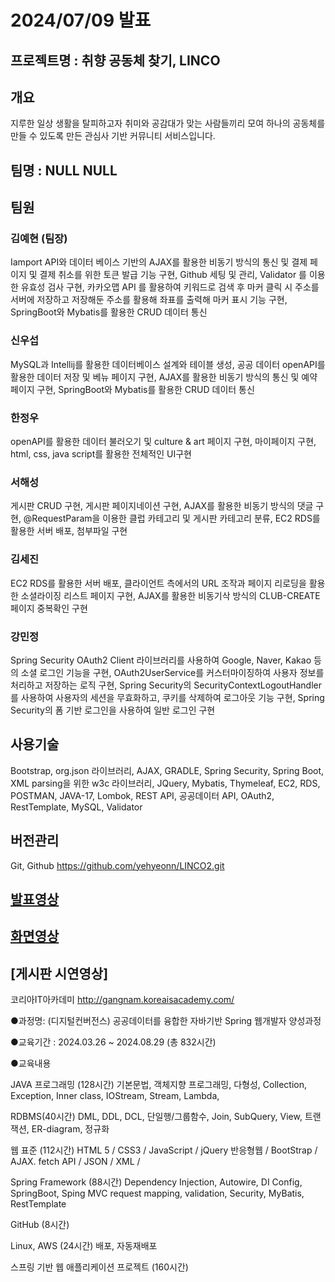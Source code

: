 # 2024/07/09 발표
## 프로젝트명 : 취향 공동체 찾기, LINCO

## 개요
지루한 일상 생활을 탈피하고자 취미와 공감대가 맞는 사람들끼리 모여 하나의 공동체를 만들 수 있도록 만든 관심사 기반 커뮤니티 서비스입니다. 

## 팀명 : NULL NULL

## 팀원
### 김예현 (팀장)
Iamport API와 데이터 베이스 기반의 AJAX를 활용한 비동기 방식의 통신 및 결제 페이지 및 결제 취소를 위한 토큰 발급 기능 구현,  Github 세팅 및 관리, Validator 를 이용한 유효성 검사 구현, 카카오맵 API 를 활용하여 키워드로 검색 후 마커 클릭 시 주소를 서버에 저장하고 저장해둔 주소를 활용해 좌표를 출력해 마커 표시 기능 구현, SpringBoot와 Mybatis를 활용한 CRUD 데이터 통신

### 신우섭
MySQL과 Intellij를 활용한 데이터베이스 설계와 테이블 생성, 공공 데이터 openAPI를 활용한 데이터 저장 및 베뉴 페이지 구현, AJAX를 활용한 비동기 방식의 통신 및 예약 페이지 구현, SpringBoot와 Mybatis를 활용한 CRUD 데이터 통신

### 한정우
openAPI를 활용한 데이터 불러오기 및 culture & art 페이지 구현, 마이페이지 구현, html, css, java script를 활용한 전체적인 UI구현

### 서해성
게시판 CRUD 구현, 게시판 페이지네이션 구현, AJAX를 활용한 비동기 방식의 댓글 구현, @RequestParam을 이용한 클럽 카테고리 및 게시판 카테고리 분류, EC2 RDS를 활용한 서버 배포, 첨부파일 구현

### 김세진
EC2 RDS를 활용한 서버 배포, 클라이언트 측에서의 URL 조작과 페이지 리로딩을 활용한 소셜라이징 리스트 페이지 구현, AJAX를 활용한 비동기삭 방식의 CLUB-CREATE페이지 중복확인 구현

### 강민정
Spring Security OAuth2 Client 라이브러리를 사용하여 Google, Naver, Kakao 등의 소셜 로그인 기능을 구현, OAuth2UserService를 커스터마이징하여 사용자 정보를 처리하고 저장하는 로직 구현, Spring Security의 SecurityContextLogoutHandler를 사용하여 사용자의 세션을 무효화하고, 쿠키를 삭제하여 로그아웃 기능 구현, Spring Security의 폼 기반 로그인을 사용하여 일반 로그인 구현

## 사용기술
Bootstrap, org.json 라이브러리, AJAX, GRADLE, Spring Security, Spring Boot, XML parsing을 위한 w3c 라이브러리, JQuery, Mybatis, Thymeleaf, EC2, RDS, POSTMAN, JAVA-17, Lombok, REST API, 공공데이터 API, OAuth2, RestTemplate, MySQL, Validator

## 버전관리
Git, Github
https://github.com/yehyeonn/LINCO2.git


## [발표영상](https://youtu.be/uAcB5QpwwuA?list=PLedGoSru7949vE2KofRZ2Vg4aINCrD_jQ)

## [화면영상](https://youtu.be/PTivSCbApKk?list=PLedGoSru7949vE2KofRZ2Vg4aINCrD_jQ)

## [게시판 시연영상]
<a src="https://github.com/user-attachments/assets/afd90c32-4bee-410a-a989-2bcc4865d9ae" />



코리아IT아카데미 http://gangnam.koreaisacademy.com/



●과정명:  (디지털컨버전스) 공공데이터를 융합한 자바기반 Spring 웹개발자 양성과정


●교육기간 : 2024.03.26 ~ 2024.08.29 (총 832시간)


●교육내용 


JAVA 프로그래밍 (128시간)
 기본문법, 객체지향 프로그래밍, 다형성, Collection, Exception, Inner class, IOStream, Stream, Lambda, 

RDBMS(40시간)
 DML, DDL, DCL, 단일행/그룹함수, Join, SubQuery, View, 트랜잭션, ER-diagram, 정규화

웹 표준  (112시간)
 HTML 5 / CSS3 / JavaScript / jQuery
 반응형웹 / BootStrap / AJAX. fetch API / JSON / XML /

Spring Framework (88시간)
 Dependency Injection, Autowire, DI Config,  SpringBoot, Sping MVC
 request mapping, validation, Security,  MyBatis, RestTemplate

GitHub (8시간)

Linux, AWS  (24시간)
 배포,  자동재배포

스프링 기반 웹 애플리케이션 프로젝트 (160시간)
